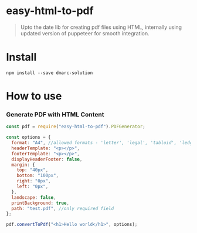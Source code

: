 # easy-html-to-pdf
> Upto the date lib for creating pdf files using HTML, internally using updated version of puppeteer for smooth integration.

# Install
    npm install --save dmarc-solution

# How to use
### Generate PDF with HTML Content
```javascript
const pdf = require("easy-html-to-pdf").PDFGenerator;

const options = {
  format: "A4", //allowed formats - 'letter', 'legal', 'tabloid', 'ledger', 'a0', 'a1', 'a2', 'a3', 'a4', 'a5', 'a6'
  headerTemplate: "<p></p>",
  footerTemplate: "<p></p>",
  displayHeaderFooter: false,
  margin: {
    top: "40px",
    bottom: "100px",
    right: "0px",
    left: "0px",
  },
  landscape: false,
  printBackground: true,
  path: "test.pdf", //only required field
};

pdf.convertToPdf("<h1>Hello world</h1>", options);
```
